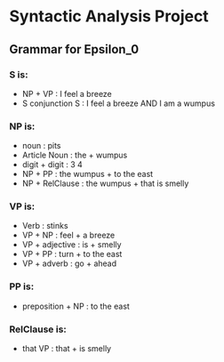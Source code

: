 # Syntactic Analysis Project

## Grammar for Epsilon_0

### S is:
 * NP + VP : I feel a breeze
 * S conjunction S : I feel a breeze AND I am a wumpus

### NP is:
 * noun : pits
 * Article Noun : the + wumpus
 * digit + digit : 3 4
 * NP + PP : the wumpus + to the east
 * NP + RelClause : the wumpus +  that is smelly

### VP is:
  * Verb : stinks
  * VP + NP : feel + a breeze
  * VP + adjective : is + smelly
  * VP + PP : turn + to the east
  * VP + adverb : go + ahead

###  PP is:
  * preposition + NP : to the east

###  RelClause is:
   * that VP : that + is smelly
